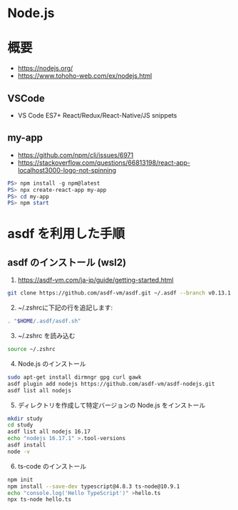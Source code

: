 # Node.js
# 概要
- https://nodejs.org/
- https://www.tohoho-web.com/ex/nodejs.html
## VSCode
- VS Code ES7+ React/Redux/React-Native/JS snippets
## my-app
- https://github.com/npm/cli/issues/6971
- https://stackoverflow.com/questions/66813198/react-app-localhost3000-logo-not-spinning

```powershell
PS> npm install -g npm@latest
PS> npx create-react-app my-app
PS> cd my-app
PS> npm start
```
# asdf を利用した手順
## asdf のインストール (wsl2)
1. https://asdf-vm.com/ja-jp/guide/getting-started.html

```zsh
git clone https://github.com/asdf-vm/asdf.git ~/.asdf --branch v0.13.1
```

2. ~/.zshrcに下記の行を追記します:
```zsh
. "$HOME/.asdf/asdf.sh"
```

3. ~/.zshrc を読み込む
```zsh
source ~/.zshrc
```

4. Node.js のインストール
```zsh
sudo apt-get install dirmngr gpg curl gawk
asdf plugin add nodejs https://github.com/asdf-vm/asdf-nodejs.git
asdf list all nodejs
```

5. ディレクトリを作成して特定バージョンの Node.js をインストール
```zsh
mkdir study
cd study
asdf list all nodejs 16.17
echo "nodejs 16.17.1" >.tool-versions
asdf install
node -v
```

6. ts-code のインストール
```zsh
npm init
npm install --save-dev typescript@4.8.3 ts-node@10.9.1
echo "console.log('Hello TypeScript')" >hello.ts
npx ts-node hello.ts
```
